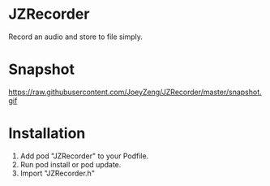 # JZRecorder
Record an audio and store to file simply.

# Snapshot
https://raw.githubusercontent.com/JoeyZeng/JZRecorder/master/snapshot.gif

# Installation
1. Add pod "JZRecorder" to your Podfile.
2. Run pod install or pod update.
3. Import "JZRecorder.h"

